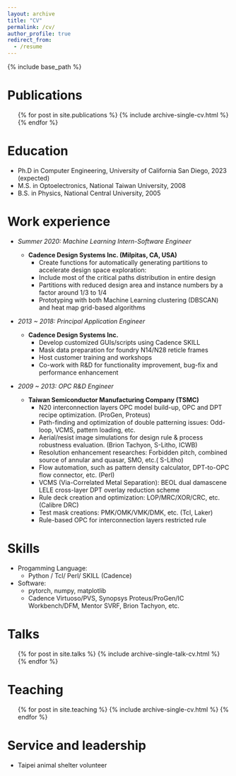 ```yaml
---
layout: archive
title: "CV"
permalink: /cv/
author_profile: true
redirect_from:
  - /resume
---
```


{% include base_path %}

Publications
======
  <ul>{% for post in site.publications %}
    {% include archive-single-cv.html %}
  {% endfor %}</ul>

Education
======
* Ph.D in Computer Engineering, University of California San Diego, 2023 (expected)
* M.S. in Optoelectronics, National Taiwan University, 2008
* B.S. in Physics, National Central University, 2005

Work experience
======
* *Summer 2020: Machine Learning Intern-Software Engineer*
  * **Cadence Design Systems Inc. (Milpitas, CA, USA)**
    * Create functions for automatically generating partitions to accelerate design space exploration:
    * Include most of the critical paths distribution in entire design
    * Partitions with reduced design area and instance numbers by a factor around 1/3 to 1/4 
    * Prototyping with both Machine Learning clustering (DBSCAN) and heat map grid-based algorithms

* *2013 ~ 2018: Principal Application Engineer*
  * **Cadence Design Systems Inc.**
    * Develop customized GUIs/scripts using Cadence SKILL
    * Mask data preparation for foundry N14/N28 reticle frames
    * Host customer training and workshops
    * Co-work with R&D for functionality improvement, bug-fix and performance enhancement
  
* *2009 ~ 2013: OPC R&D Engineer*
  * **Taiwan Semiconductor Manufacturing Company (TSMC)**
    * N20 interconnection layers OPC model build-up, OPC and DPT recipe optimization. (ProGen, Proteus)
    * Path-finding and optimization of double patterning issues: Odd-loop, VCMS, pattern loading, etc.
    * Aerial/resist image simulations for design rule & process robustness evaluation. (Brion Tachyon, S-Litho, ICWB)
    * Resolution enhancement researches: Forbidden pitch, combined source of annular and quasar, SMO, etc.( S-Litho)
    * Flow automation, such as pattern density calculator, DPT-to-OPC flow connector, etc. (Perl)
    * VCMS (Via-Correlated Metal Separation): BEOL dual damascene LELE cross-layer  DPT overlay reduction scheme
    * Rule deck creation and optimization: LOP/MRC/XOR/CRC, etc. (Calibre DRC)
    * Test mask creations: PMK/OMK/VMK/DMK, etc. (Tcl, Laker)
    * Rule-based OPC for interconnection layers restricted rule

Skills
======
* Progamming Language:
  * Python / Tcl/ Perl/ SKILL (Cadence)
* Software:
  * pytorch, numpy, matplotlib
  * Cadence Virtuoso/PVS, Synopsys Proteus/ProGen/IC Workbench/DFM, Mentor SVRF, Brion Tachyon, etc.
  
Talks
======
  <ul>{% for post in site.talks %}
    {% include archive-single-talk-cv.html %}
  {% endfor %}</ul>
  
Teaching
======
  <ul>{% for post in site.teaching %}
    {% include archive-single-cv.html %}
  {% endfor %}</ul>
  
Service and leadership
======
* Taipei animal shelter volunteer
